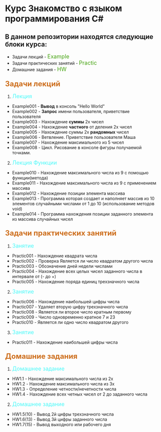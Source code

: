 # Курс Знакомство с языком программирования  C#

## В данном репозитории  находятся следующие блоки курса:

* Задачи  лекций - <font size=4 color="#47a413"> Example </font>
* Задачи практических занятий - <font size=4 color="#47a413">Practic</font>
* Домашние задания - <font size=4 color="#47a413">HW</font>

###  <font size=5 color="#cd6e1c">Задачи лекций</font>
1. <font size=4 color="#4ef9f9">Лекция </font>

* Example001 - __Вывод__ в консоль "Hello World"
* Example002 - __Запрос__ имени пользователя, приветствие пользователя
* Example003 - Нахождение __суммы__ 2х чисел
* Example004 - Нахождение __частного__ от деления 2х чисел
* Example005 - Нахождение суммы 2х __рандомных__ чисел
* Example006 - Ветвление. Приветствие пользователя Маша
* Example007 - Нахождение максимального из 5 чисел
* Example008 - Цикл. Рисование в консоле фигуры получаемой точками.

2. <font size=4 color="#4ef9f9">Лекция Функции</font>

* Example010 - Нахождение максимального числа из 9 с помощью функции(метода)
* Example011 - Нахождение максимального числа из 9 с применением массива
* Example012 - Нахождение позиции элемента массива
* Example013 - Программа которая создает и наполняет массив из 10 элементов случайными числами от 1 до 10
(использование методов void)
* Example014 - Программа нахождения позиции заданного элемента из массива случайных чисел


### <font size=5 color="#cd6e1c"> Задачи практических занятий </font>

1. <font size=4 color="#4ef9f9">Занятие</font>

* Practic001 - Нахождение квадрата числа
* Practic002 - Проверка Является ли число квадратом другого числа
* Practic003 - Обозначение дней недели числами
* Practic004 - Нахождение всех целых чисел заданного числа в интервале от (- до +)
* Practic005 - Нахождение поряда единиц трехзначного числа

2. <font size=4 color="#4ef9f9">Занятие</font>

* Practic006 - Нахождение наибольшей цифры числа
* Practic007 - Удаляет вторую цифру трехзначного числа
* Practic008 - Является ли второе число кратным первому
* Practic009 - Число одновременно кратное 7 и 23
* Practic010 - Является ли одно число квадратом другого

3. <font size=4 color="#4ef9f9">Занятие</font>

* Practic011 - Нахождение наибольшей цифры числа


### <font size=5 color="#cd6e1c"> Домашние задания </font>

1. <font size=4 color="#4ef9f9">Домашнее задание</font>

* HW1.1 - Нахождение максимального числа из 2х
* HW1.2 - Нахождение максимального числа из 3х
* HW1.3 - Определение четности/нечетности числа
* HW1.4 - Нахождение всех четных чисел от 2 до заданного числа

2. <font size=4 color="#4ef9f9">Домашнее задание</font>

* HW1.5(10) - Вывод 2й цифры  трехзначного числа
* HW1.6(13) - Вывод 3й цифры  заданного числа
* HW1.7(15) - Вывод выходного или рабочего дня